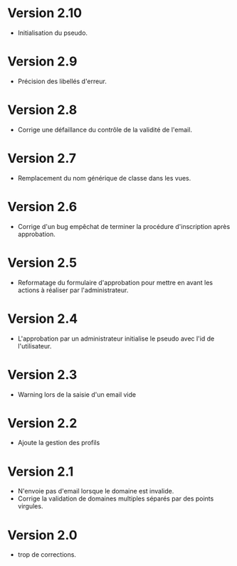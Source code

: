 # Version 2.10
- Initialisation du pseudo.
# Version 2.9
- Précision des libellés d'erreur.
# Version 2.8
- Corrige une défaillance du contrôle de la validité de l'email.
# Version 2.7
- Remplacement du nom générique de classe dans les vues.
# Version 2.6
- Corrige d'un bug empêchat de terminer la procédure d'inscription après approbation.
# Version 2.5
- Reformatage du formulaire d'approbation pour mettre en avant les actions à réaliser par l'administrateur.
# Version 2.4
- L'approbation par un administrateur initialise le pseudo avec l'id de l'utilisateur.
# Version 2.3
- Warning lors de la saisie d'un email vide
# Version 2.2
- Ajoute la gestion des profils
# Version 2.1
- N'envoie pas d'email lorsque le domaine est invalide.
- Corrige la validation de domaines multiples séparés par des points virgules.
# Version 2.0
- trop de corrections.